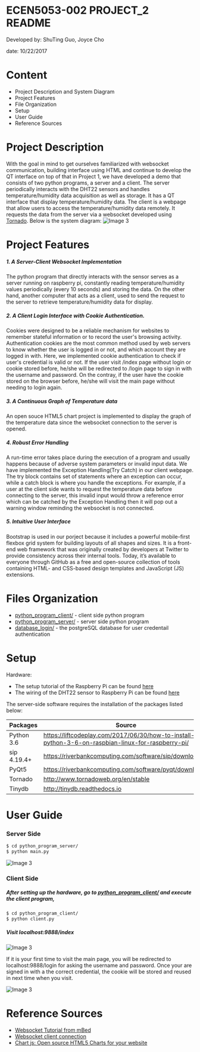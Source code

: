 # ECEN5053-002 PROJECT_2 README
Developed by: ShuTing Guo, Joyce Cho

date: 10/22/2017

# Content
- Project Description and System Diagram
- Project Features
- File Organization
- Setup
- User Guide
- Reference Sources

# Project Description
With the goal in mind to get ourselves familiarized with websocket communication, building interface using HTML and continue to develop the QT interface on top of that in Project 1, we have developed a demo that consists of two python programs, a server and a client. The server periodically interacts with the DHT22 sensors and handles temperature/humidity data acquisition as well as storage. It has a QT interface that display temperature/humidity data. The client is a webpage that allow users to access the temperature/humidity data remotely. It requests the data from the server via a websocket developed using [Tornado][t1]. Below is the system diagram:
![Image 3](https://github.com/Embedded-Phelps/ECEN5053_002/blob/master/Projects/Project_2/pictures/system_diagram.png)

# Project Features
##### 1. A Server-Client Websocket Implementation

The python program that directly interacts with the sensor serves as a server running on raspberry pi, constantly reading temperature/humidity values periodically (every 10 seconds) and storing the data. On the other hand, another computer that acts as a client, used to send the request to the server to retrieve temperature/humidity data for display.

##### 2. A Client Login Interface with Cookie Authentication.

Cookies were designed to be a reliable mechanism for websites to remember stateful information or to record the user's browsing activity. Authentication cookies are the most common method used by web servers to know whether the user is logged in or not, and which account they are logged in with. Here, we implemented cookie authentication to check if user's credential is valid or not. If the user visit /index page without login or cookie stored before, he/she will be redirected to /login page to sign in with the username and password. On the contray, if the user have the cookie stored on the browser before, he/she will visit the main page without needing to login again.

##### 3. A Continuous Graph of Temperature data

An open souce HTML5 chart project is implemented to display the graph of the temperature data since the websocket connection to the server is opened.

##### 4. Robust Error Handling

A run-time error takes place during the execution of a program and usually happens because of adverse system parameters or invalid input data. We have implemented the Exception Handling(Try Catch) in our client webpage. The try block contains set of statements where an exception can occur, while a catch block is where you handle the exceptions. For example, if a user at the client side wants to request the temperature data before connecting to the server, this invalid input would throw a reference error which can be catched by the Exception Handling then it will pop out a warning window reminding the websocket is not connected.

##### 5. Intuitive User Interface

Bootstrap is used in our porject because it includes a powerful mobile-first flexbox grid system for building layouts of all shapes and sizes. It is a front-end web framework that was originally created by developers at Twitter to provide consistency across their internal tools. Today, it’s available to everyone through GitHub as a free and open-source collection of tools containing HTML- and CSS-based design templates and JavaScript (JS) extensions.

# Files Organization
* [python_program_client/] - client side python program
* [python_program_server/] - server side python program
* [database_login/] - the postgreSQL database for user credentail authentication


# Setup
Hardware:
* The setup tutorial of the Raspberry Pi can be found [here][s2]
* The wiring of the DHT22 sensor to Raspberry Pi can be found [here][s1]

The server-side software requires the installation of the packages listed below:

| Packages | Source |
| ------ | ------ |
| Python 3.6 | https://liftcodeplay.com/2017/06/30/how-to-install-python-3-6-on-raspbian-linux-for-raspberry-pi/
| sip 4.19.4+ | https://riverbankcomputing.com/software/sip/download
| PyQt5 | https://riverbankcomputing.com/software/pyqt/download5
| Tornado | http://www.tornadoweb.org/en/stable
| Tinydb | http://tinydb.readthedocs.io |
# User Guide
### Server Side
```sh
$ cd python_program_server/
$ python main.py
```
![Image 3](https://github.com/Embedded-Phelps/ECEN5053_002/blob/master/Projects/Project_2/pictures/server_interface.png)
### Client Side
##### After setting up the hardware, go to [python_program_client/] and execute the client program,
```sh
$ cd python_program_client/
$ python client.py
```

##### Visit localhost:9888/index

![Image 3](https://github.com/Embedded-Phelps/ECEN5053_002/blob/master/Projects/Project_2/pictures/main_page.png)

If it is your first time to visit the main page, you will be redirected to localhost:9888/login for asking the username and password. Once your are signed in with a the correct credential, the cookie will be stored and reused in next time when you visit.

![Image 3](https://github.com/Embedded-Phelps/ECEN5053_002/blob/master/Projects/Project_2/pictures/login_page.png)


# Reference Sources
* [Websocket Tutorial from mBed][rs0]
* [Websocket client connection][rs1]
* [Chart js: Open source HTML5 Charts for your website][rs2]

[rs0]:https://os.mbed.com/cookbook/Websockets-Server
[rs1]:https://www.tutorialspoint.com/html5/html5_websocket.htm
[rs2]:https://www.google.com/url?sa=t&rct=j&q=&esrc=s&source=web&cd=1&cad=rja&uact=8&ved=0ahUKEwiysbWF5oTXAhUG5YMKHUQWBlkQFggnMAA&url=http%3A%2F%2Fwww.chartjs.org%2F&usg=AOvVaw2iuT1ijbo1ACXx1QYv3q-r
[t1]:http://www.tornadoweb.org/en/stable/
[python_program_client/]:https://github.com/Embedded-Phelps/ECEN5053_002/tree/master/Projects/Project_2/python_program_client
[python_program_server/]:https://github.com/Embedded-Phelps/ECEN5053_002/tree/master/Projects/Project_2/python_program_server
[database_login/]:https://github.com/Embedded-Phelps/ECEN5053_002/tree/master/Projects/Project_2/database_login
[s1]:https://learn.adafruit.com/dht-humidity-sensing-on-raspberry-pi-with-gdocs-logging/software-install-updated
[s2]:https://www.raspberrypi.org/help/
